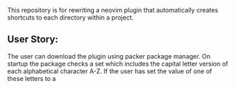 This repository is for rewriting a neovim plugin that automatically creates shortcuts to each directory within a project.

<h2>
User Story: 
</h2>
  <p>
  The user can download the plugin using packer package manager. On startup the package checks a set which includes the capital letter version of each alphabetical character A-Z. If the user has set the value of one of these letters to a 
  </p>
